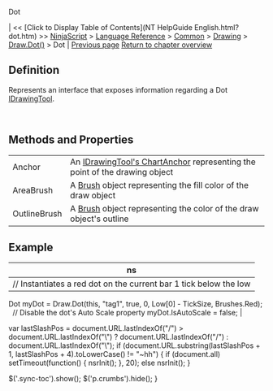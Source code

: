 ﻿










 


Dot







| &lt;&lt; [Click to Display Table of Contents](NT HelpGuide English.html?dot.htm) &gt;&gt;
 [NinjaScript](ninjascript.htm) &gt; [Language Reference](language_reference_wip.htm) &gt; [Common](common.htm) &gt; [Drawing](drawing.htm) &gt; [Draw.Dot()](draw_dot.htm) &gt;
Dot | [Previous page](draw_dot.htm)
[Return to chapter overview](draw_dot.htm)










Definition
----------


Represents an interface that exposes information regarding a Dot [IDrawingTool](idrawingtool.htm).


 


Methods and Properties
----------------------




|  |  |
| --- | --- |
| Anchor | An [IDrawingTool's ChartAnchor](idrawingtool.htm#chartanchor) representing the point of the drawing object |
| AreaBrush | A [Brush](http://msdn.microsoft.com/en-us/library/system.windows.media.brush(v=vs.110).aspx) object representing the fill color of the draw object |
| OutlineBrush | A [Brush](http://msdn.microsoft.com/en-us/library/system.windows.media.brush(v=vs.110).aspx) object representing the color of the draw object's outline |





Example
-------




| ns |
| --- |
| // Instantiates a red dot on the current bar 1 tick below the low
Dot myDot = Draw.Dot(this, "tag1", true, 0, Low[0] - TickSize, Brushes.Red);
 
// Disable the dot's Auto Scale property
myDot.IsAutoScale = false; |






 
 var lastSlashPos = document.URL.lastIndexOf("/") &gt; document.URL.lastIndexOf("\\") ? document.URL.lastIndexOf("/") : document.URL.lastIndexOf("\\");
 if (document.URL.substring(lastSlashPos + 1, lastSlashPos + 4).toLowerCase() != "~hh") {
 if (document.all) setTimeout(function() {
 nsrInit();
 }, 20);
 else nsrInit();
 }
 
 
 $('.sync-toc').show();
 $('p.crumbs').hide();
 }
 
 
 



